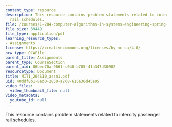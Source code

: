 ```yaml
---
content_type: resource
description: This resource contains problem statements related to intercity passenger
  rail schedules.
file: /courses/1-204-computer-algorithms-in-systems-engineering-spring-2010/40ddf8b18ad02850a268615a36d45e05_MIT1_204S10_assn1.pdf
file_size: 39449
file_type: application/pdf
learning_resource_types:
- Assignments
license: https://creativecommons.org/licenses/by-nc-sa/4.0/
ocw_type: OCWFile
parent_title: Assignments
parent_type: CourseSection
parent_uid: 86bee70a-9661-c040-b705-41a347d30982
resourcetype: Document
title: MIT1_204S10_assn1.pdf
uid: 40ddf8b1-8ad0-2850-a268-615a36d45e05
video_files:
  video_thumbnail_file: null
video_metadata:
  youtube_id: null
---
```

This resource contains problem statements related to intercity passenger rail schedules.